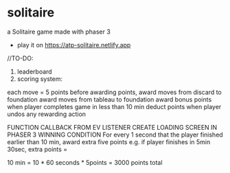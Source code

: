 # solitaire
a Solitaire game made with phaser 3
* play it on https://atp-solitaire.netlify.app
  
//TO-DO:
1. leaderboard
7. scoring system:

each move = 5 points
before awarding points,
award moves from discard to foundation
award moves from tableau to foundation
award bonus points when player completes game in less than 10 min
deduct points when player undos any rewarding action




FUNCTION CALLBACK FROM EV LISTENER
CREATE LOADING SCREEN IN PHASER 3
WINNING CONDITION
For every 1 second that the player finished earlier than 10 min, award extra five points
e.g. if player finishes in 5min 30sec, extra points = 

10 min = 10 * 60 seconds * 5points = 3000 points total